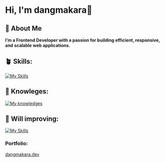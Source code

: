 # **Hi, I'm dangmakara🌷**


## **🚀 About Me**

**I’m a Frontend Developer with a passion for building efficient, responsive, and scalable web applications.**

## **🪴 Skills:**
[![My Skills](https://skillicons.dev/icons?i=html,css,js,react,next,vuejs,angular,typescript,bootstrap,sass,git,tailwindcss,npm,yarn)](https://skillicons.dev)

## **🌾 Knowleges:**
[![My knowledges](https://skillicons.dev/icons?i=html,css,js,react,next,typescript,bootstrap,mongodb,firebase,sass,git,tailwindcss,npm,c,cpp,cs,java)](https://skillicons.dev)

## **🌱 Will improving:**
[![My Skills](https://skillicons.dev/icons?i=figma,nodejs,express)](https://skillicons.dev)


### **Portfolio**: 
[dangmakara.dev](https://my-portfolio-two-alpha-91.vercel.app/)
